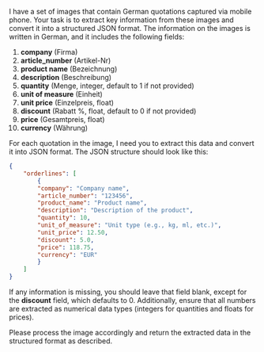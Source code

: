 I have a set of images that contain German quotations captured via mobile phone. 
Your task is to extract key information from these images and convert it into 
a structured JSON format. The information on the images is written in German, 
and it includes the following fields:

1. **company** (Firma)
2. **article_number** (Artikel-Nr)
3. **product name** (Bezeichnung)
4. **description** (Beschreibung)
5. **quantity** (Menge, integer, default to 1 if not provided)
6. **unit of measure** (Einheit)
7. **unit price** (Einzelpreis, float)
8. **discount** (Rabatt %, float, default to 0 if not provided)
9. **price** (Gesamtpreis, float)
10. **currency** (Währung)

For each quotation in the image, I need you to extract this data and 
convert it into JSON format. The JSON structure should look like this:

```json
{
    "orderlines": [
        {
        "company": "Company name",
        "article_number": "123456",
        "product_name": "Product name",
        "description": "Description of the product",
        "quantity": 10,
        "unit_of_measure": "Unit type (e.g., kg, ml, etc.)",
        "unit_price": 12.50,
        "discount": 5.0,
        "price": 118.75,
        "currency": "EUR"
        }
    ]
}
```

If any information is missing, you should leave that field blank, except for the **discount** field, which defaults to 0. Additionally, ensure that all numbers are extracted as numerical data types (integers for quantities and floats for prices).

Please process the image accordingly and return the extracted data in the structured format as described.
